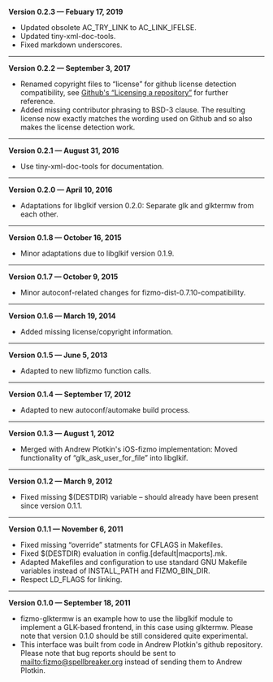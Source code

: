 


   **Version 0.2.3 — Febuary 17, 2019**

 - Updated obsolete AC\_TRY\_LINK to AC\_LINK\_IFELSE.
 - Updated tiny-xml-doc-tools.
 - Fixed markdown underscores.

---


   **Version 0.2.2 — September 3, 2017**

 - Renamed copyright files to “license” for github license detection compatibility, see [Github's “Licensing a repository”](https://help.github.com/articles/licensing-a-repository/) for further reference.
 - Added missing contributor phrasing to BSD-3 clause. The resulting license now exactly matches the wording used on Github and so also makes the license detection work.

---


   **Version 0.2.1 — August 31, 2016**

 - Use tiny-xml-doc-tools for documentation.

---


   **Version 0.2.0 — April 10, 2016**

 - Adaptations for libglkif version 0.2.0: Separate glk and glktermw from each other.

---


   **Version 0.1.8 — October 16, 2015**

 - Minor adaptations due to libglkif version 0.1.9.

---


   **Version 0.1.7 — October 9, 2015**

 - Minor autoconf-related changes for fizmo-dist-0.7.10-compatibility.

---


   **Version 0.1.6 — March 19, 2014**

 - Added missing license/copyright information.

---


   **Version 0.1.5 — June 5, 2013**

 - Adapted to new libfizmo function calls.

---


   **Version 0.1.4 — September 17, 2012**

 - Adapted to new autoconf/automake build process.

---


   **Version 0.1.3 — August 1, 2012**

 - Merged with Andrew Plotkin's iOS-fizmo implementation: Moved functionality of “glk\_ask\_user\_for\_file” into libglkif.

---


   **Version 0.1.2 — March 9, 2012**

 - Fixed missing $(DESTDIR) variable – should already have been present since version 0.1.1.

---


   **Version 0.1.1 — November 6, 2011**

 - Fixed missing “override” statments for CFLAGS in Makefiles.
 - Fixed $(DESTDIR) evaluation in config.[default|macports].mk.
 - Adapted Makefiles and configuration to use standard GNU Makefile variables instead of INSTALL\_PATH and FIZMO\_BIN\_DIR.
 - Respect LD\_FLAGS for linking.

---


   **Version 0.1.0 — September 18, 2011**

 - fizmo-glktermw is an example how to use the libglkif module to implement a GLK-based frontend, in this case using glktermw. Please note that version 0.1.0 should be still considered quite experimental.
 - This interface was built from code in Andrew Plotkin's github repository. Please note that bug reports should be sent to [mailto:fizmo@spellbreaker.org](mailto:fizmo@spellbreaker.org) instead of sending them to Andrew Plotkin.


